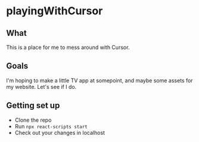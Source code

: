 # playingWithCursor

## What
This is a place for me to mess around with Cursor.

## Goals
I'm hoping to make a little TV app at somepoint, and maybe some assets for my website. Let's see if I do.

## Getting set up
- Clone the repo
- Run `npx react-scripts start`
- Check out your changes in localhost

